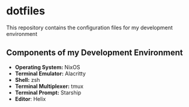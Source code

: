 # dotfiles

This repository contains the configuration files for my development environment

## Components of my Development Environment

- **Operating System:** NixOS
- **Terminal Emulator:** Alacritty
- **Shell:** zsh
- **Terminal Multiplexer:** tmux
- **Terminal Prompt:** Starship
- **Editor**: Helix
